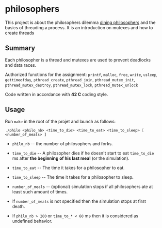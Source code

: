 # philosophers
This project is about the philosophers dilemma [dining philosophers](https://en.wikipedia.org/wiki/Dining_philosophers_problem) and the basics of threading a process. It is an introduction on mutexes and how to create threads

##  Summary

Each philosopher is a thread and mutexes are used to prevent deadlocks and data races.

Authorized functions for the assignment: `printf`, `malloc`, `free`, `write`, `usleep`, `gettimeofday`, `pthread_create`, `pthread_join`, `pthread_mutex_init`, `pthread_mutex_destroy`, `pthread_mutex_lock`, `pthread_mutex_unlock`

Code written in accordance with **42 C** coding style.

##  Usage

Run `make` in the root of the projet and launch as follows:

    ./philo <philo_nb> <time_to_die> <time_to_eat> <time_to_sleep> [ <number_of_meals> ]

- `philo_nb` -- the number of philosophers and forks.
- `time_to_die` -- A philosopher dies if he doesn't start to eat `time_to_die` ms
  after **the beginning of his last meal** (or the simulation).
- `time_to_eat` -- The time it takes for a philosopher to eat.
- `time_to_sleep` -- The time it takes for a philosopher to sleep.
- `number_of_meals` -- (optional) simulation stops if all philosophers ate at least
  such amount of times.

- If `number_of_meals` is not specified then the simulation stops at first death.
- If `philo_nb > 200` or `time_to_* < 60` ms then it is considered as undefined behavior.
